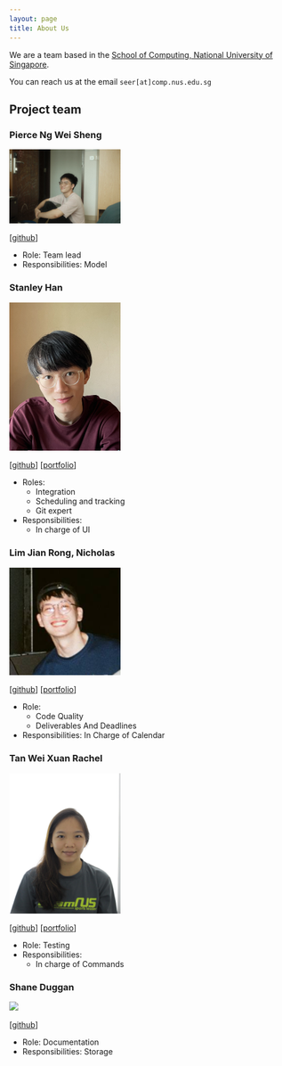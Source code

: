 ```yaml
---
layout: page
title: About Us
---
```


We are a team based in the [School of Computing, National University of Singapore](http://www.comp.nus.edu.sg).

You can reach us at the email `seer[at]comp.nus.edu.sg`

## Project team

### Pierce Ng Wei Sheng

<img src="images/igezt.png" width="200px">

[[github](https://github.com/igezt)]

* Role: Team lead
* Responsibilities: Model

### Stanley Han

<img src="images/hansstanley.png" width="200px">

[[github](http://github.com/hansstanley)]
[[portfolio](team/hansstanley.md)]

* Roles:
  * Integration
  * Scheduling and tracking
  * Git expert
* Responsibilities:
  * In charge of UI


### Lim Jian Rong, Nicholas

<img src="images/nicholaslim.png" width="200px">

[[github](http://github.com/nicljr)] [[portfolio](team/nicholaslim.md)]

* Role: 
  * Code Quality
  * Deliverables And Deadlines
* Responsibilities: In Charge of Calendar


### Tan Wei Xuan Rachel
<img src="images/rachtan27.png" width="200px">

[[github](http://github.com/rachtan27)]
[[portfolio](team/rachtan27.md)]

* Role: Testing
* Responsibilities:
  * In charge of Commands


### Shane Duggan

<img src="images/ShaneDuggan.png" width="200px">

[[github](http://github.com/Shuggan)]

* Role: Documentation
* Responsibilities: Storage
